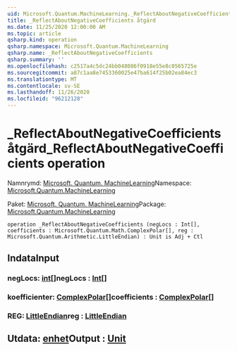 ```yaml
---
uid: Microsoft.Quantum.MachineLearning._ReflectAboutNegativeCoefficients
title: _ReflectAboutNegativeCoefficients åtgärd
ms.date: 11/25/2020 12:00:00 AM
ms.topic: article
qsharp.kind: operation
qsharp.namespace: Microsoft.Quantum.MachineLearning
qsharp.name: _ReflectAboutNegativeCoefficients
qsharp.summary: ''
ms.openlocfilehash: c2517a4c5dc24bb048086f0918e55e8c0565725e
ms.sourcegitcommit: a87c1aa8e7453360025e47ba614f25b02ea84ec3
ms.translationtype: MT
ms.contentlocale: sv-SE
ms.lasthandoff: 11/26/2020
ms.locfileid: "96212128"
---
```

# <a name="_reflectaboutnegativecoefficients-operation"></a><span data-ttu-id="f7376-102">_ReflectAboutNegativeCoefficients åtgärd</span><span class="sxs-lookup"><span data-stu-id="f7376-102">_ReflectAboutNegativeCoefficients operation</span></span>

<span data-ttu-id="f7376-103">Namnrymd: [Microsoft. Quantum. MachineLearning](xref:Microsoft.Quantum.MachineLearning)</span><span class="sxs-lookup"><span data-stu-id="f7376-103">Namespace: [Microsoft.Quantum.MachineLearning](xref:Microsoft.Quantum.MachineLearning)</span></span>

<span data-ttu-id="f7376-104">Paket: [Microsoft. Quantum. MachineLearning](https://nuget.org/packages/Microsoft.Quantum.MachineLearning)</span><span class="sxs-lookup"><span data-stu-id="f7376-104">Package: [Microsoft.Quantum.MachineLearning](https://nuget.org/packages/Microsoft.Quantum.MachineLearning)</span></span>




```qsharp
operation _ReflectAboutNegativeCoefficients (negLocs : Int[], coefficients : Microsoft.Quantum.Math.ComplexPolar[], reg : Microsoft.Quantum.Arithmetic.LittleEndian) : Unit is Adj + Ctl
```


## <a name="input"></a><span data-ttu-id="f7376-105">Indata</span><span class="sxs-lookup"><span data-stu-id="f7376-105">Input</span></span>

### <a name="neglocs--int"></a><span data-ttu-id="f7376-106">negLocs: [int](xref:microsoft.quantum.lang-ref.int)[]</span><span class="sxs-lookup"><span data-stu-id="f7376-106">negLocs : [Int](xref:microsoft.quantum.lang-ref.int)[]</span></span>




### <a name="coefficients--complexpolar"></a><span data-ttu-id="f7376-107">koefficienter: [ComplexPolar](xref:Microsoft.Quantum.Math.ComplexPolar)[]</span><span class="sxs-lookup"><span data-stu-id="f7376-107">coefficients : [ComplexPolar](xref:Microsoft.Quantum.Math.ComplexPolar)[]</span></span>




### <a name="reg--littleendian"></a><span data-ttu-id="f7376-108">REG: [LittleEndian](xref:Microsoft.Quantum.Arithmetic.LittleEndian)</span><span class="sxs-lookup"><span data-stu-id="f7376-108">reg : [LittleEndian](xref:Microsoft.Quantum.Arithmetic.LittleEndian)</span></span>





## <a name="output--unit"></a><span data-ttu-id="f7376-109">Utdata: [enhet](xref:microsoft.quantum.lang-ref.unit)</span><span class="sxs-lookup"><span data-stu-id="f7376-109">Output : [Unit](xref:microsoft.quantum.lang-ref.unit)</span></span>

